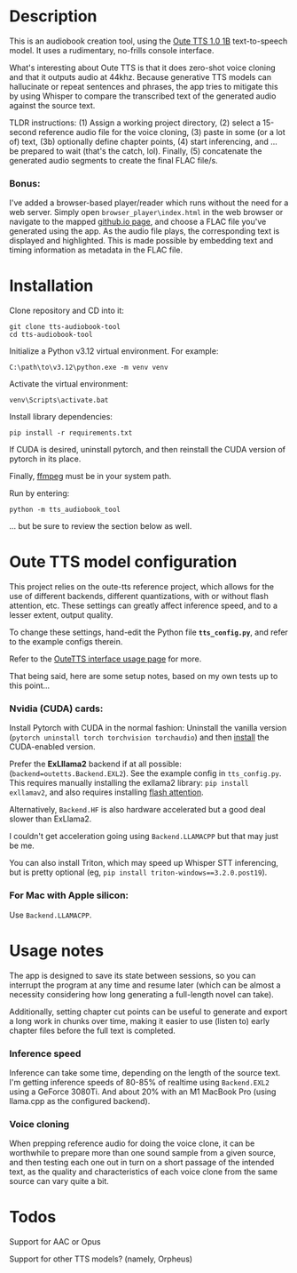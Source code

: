 # Description

This is an audiobook creation tool, using the [Oute TTS 1.0 1B](https://github.com/edwko/OuteTTS) text-to-speech model. It uses a rudimentary, no-frills console interface.

What's interesting about Oute TTS is that it does zero-shot voice cloning and that it outputs audio at 44khz. Because generative TTS models can hallucinate or repeat sentences and phrases, the app tries to mitigate this by using Whisper to compare the transcribed text of the generated audio against the source text.

TLDR instructions: (1) Assign a working project directory, (2) select a 15-second reference audio file for the voice cloning, (3) paste in some (or a lot of) text, (3b) optionally define chapter points, (4) start inferencing, and ... be prepared to wait (that's the catch, lol). Finally, (5) concatenate the generated audio segments to create the final FLAC file/s.

### Bonus:

I've added a browser-based player/reader which runs without the need for a web server. Simply open `browser_player\index.html` in the web browser or navigate to the mapped [github.io page](https://zeropointnine.github.io/tts-audiobook-tool/browser_player/url=https://zeropointnine.github.io/tts-audiobook-tool/browser_player/waves.flac), and choose a FLAC file you've generated using the app. As the audio file plays, the corresponding text is displayed and highlighted. This is made possible by embedding text and timing information as metadata in the FLAC file.

# Installation

Clone repository and CD into it:

    git clone tts-audiobook-tool
    cd tts-audiobook-tool

Initialize a Python v3.12 virtual environment. For example:

    C:\path\to\v3.12\python.exe -m venv venv

Activate the virtual environment:

    venv\Scripts\activate.bat

Install library dependencies:

    pip install -r requirements.txt

If CUDA is desired, uninstall pytorch, and then reinstall the CUDA version of pytorch in its place.

Finally, [ffmpeg](https://ffmpeg.org/download.html) must be in your system path.

Run by entering:

    python -m tts_audiobook_tool

... but be sure to review the section below as well.

# Oute TTS model configuration

This project relies on the oute-tts reference project, which allows for the use of different backends, different quantizations, with or without flash attention, etc. These settings can greatly affect inference speed, and to a lesser extent, output quality.

To change these settings, hand-edit the Python file **`tts_config.py`**, and refer to the  example configs therein.

Refer to the [OuteTTS interface usage page](https://github.com/edwko/OuteTTS/blob/main/docs/interface_usage.md) for more.

That being said, here are some setup notes, based on my own tests up to this point...

### Nvidia (CUDA) cards:

Install Pytorch with CUDA in the normal fashion: Uninstall the vanilla version (`pytorch uninstall torch torchvision torchaudio`) and then [install](https://pytorch.org/get-started/locally/) the CUDA-enabled version.

Prefer the **ExLllama2** backend if at all possible: (`backend=outetts.Backend.EXL2`). See the example config in `tts_config.py`. This requires manually installing the exllama2 library: `pip install exllamav2`, and also requires installing [flash attention](https://github.com/Dao-AILab/flash-attention?tab=readme-ov-file#installation-and-features).

Alternatively, `Backend.HF` is also hardware accelerated but a good deal slower than ExLlama2.

I couldn't get acceleration going using `Backend.LLAMACPP` but that may just be me.

You can also install Triton, which may speed up Whisper STT inferencing, but is pretty optional (eg, `pip install triton-windows==3.2.0.post19`).

### For Mac with Apple silicon:

Use `Backend.LLAMACPP`.

# Usage notes

The app is designed to save its state between sessions, so you can interrupt the program at any time and resume later (which can be almost a necessity considering how long generating a full-length novel can take).

Additionally, setting chapter cut points can be useful to generate and export a long work in chunks over time, making it easier to use (listen to) early chapter files before the full text is completed.

### Inference speed

Inference can take some time, depending on the length of the source text. I'm getting inference speeds of 80-85% of realtime using `Backend.EXL2` using a GeForce 3080Ti. And about 20% with an M1 MacBook Pro (using llama.cpp as the configured backend).

### Voice cloning

When prepping reference audio for doing the voice clone, it can be worthwhile to prepare more than one sound sample from a given source, and then testing each one out in turn on a short passage of the intended text, as the quality and characteristics of each voice clone from the same source can vary quite a bit.

# Todos

Support for AAC or Opus

Support for other TTS models? (namely, Orpheus)
